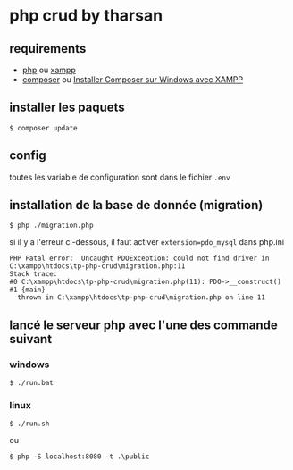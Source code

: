 # php crud by tharsan

## requirements
- [php](https://www.php.net/downloads.php)  ou [xampp](https://www.apachefriends.org/download.html)
- [composer](https://getcomposer.org/download/) ou [Installer Composer sur Windows avec XAMPP](https://www.thecodedeveloper.com/install-composer-windows-xampp/)

## installer les paquets
 ````shell
$ composer update
````

## config
toutes les variable de configuration sont dans le fichier ``.env``

## installation de la base de donnée (migration)
````shell
$ php ./migration.php
````

si il y a l'erreur ci-dessous, il faut activer ``extension=pdo_mysql`` dans php.ini
````shell
PHP Fatal error:  Uncaught PDOException: could not find driver in C:\xampp\htdocs\tp-php-crud\migration.php:11
Stack trace:
#0 C:\xampp\htdocs\tp-php-crud\migration.php(11): PDO->__construct()
#1 {main}
  thrown in C:\xampp\htdocs\tp-php-crud\migration.php on line 11
````


## lancé le serveur php avec l'une des commande suivant

### windows
````shell
$ ./run.bat
````

### linux
````shell
$ ./run.sh
````
ou 
````shell
$ php -S localhost:8080 -t .\public
````


